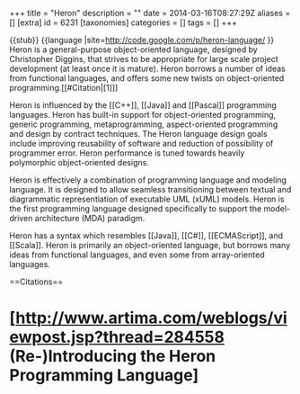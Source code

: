 +++
title = "Heron"
description = ""
date = 2014-03-16T08:27:29Z
aliases = []
[extra]
id = 6231
[taxonomies]
categories = []
tags = []
+++

{{stub}}
{{language
|site=http://code.google.com/p/heron-language/
}}
Heron is a general-purpose object-oriented language, designed by Christopher Diggins, that strives to be appropriate for large scale project development (at least once it is mature). Heron borrows a number of ideas from functional languages, and offers some new twists on object-oriented programming.[[#Citation|[1]]]

Heron is influenced by the [[C++]], [[Java]] and [[Pascal]] programming languages. Heron has built-in support for object-oriented programming, generic programming, metaprogramming, aspect-oriented programming and design by contract techniques. The Heron language design goals include improving reusability of software and reduction of possibility of programmer error. Heron performance is tuned towards heavily polymorphic object-oriented designs.

Heron is effectively a combination of programming language and modeling language. It is designed to allow seamless transitioning between textual and diagrammatic representiation of executable UML (xUML) models. Heron is the first programming language designed specifically to support the model-driven architecture (MDA) paradigm.

Heron has a syntax which resembles [[Java]], [[C#]], [[ECMAScript]], and [[Scala]]. Heron is primarily an object-oriented language, but borrows many ideas from functional languages, and even some from array-oriented languages.

==Citations==
# [http://www.artima.com/weblogs/viewpost.jsp?thread=284558 (Re-)Introducing the Heron Programming Language]
